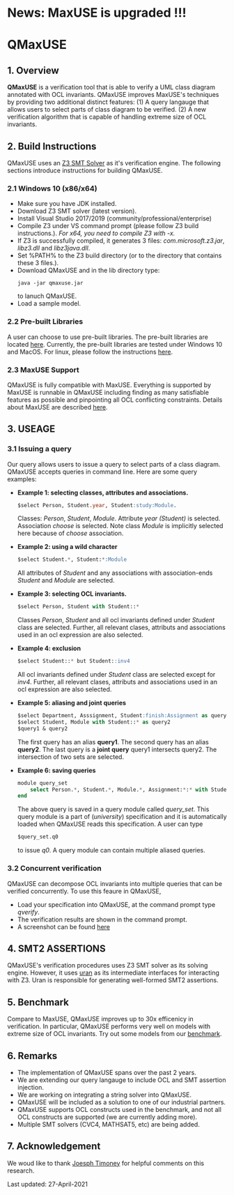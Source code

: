 
# News: MaxUSE is upgraded !!!
# QMaxUSE

## 1. Overview
**QMaxUSE** is a verification tool that is able to verify a UML class diagram annotated with OCL invariants. QMaxUSE improves MaxUSE's techniques by providing two additional distinct features: (1) A query langauge that allows users to select parts of class diagram to be verified. (2) A new verification algorithm that is capable of handling extreme size of OCL invariants. 

## 2. Build Instructions
QMaxUSE uses an [Z3 SMT Solver](https://github.com/Z3Prover/z3) as it's verification engine. The following sections introduce instructions for building QMaxUSE.

### 2.1 Windows 10 (x86/x64)
* Make sure you have JDK installed. 
* Download Z3 SMT solver (latest version).
* Install Visual Studio 2017/2019 (community/professional/enterprise)
* Compile Z3 under VS command prompt (please follow Z3 build instructions.). *For x64, you need to compile Z3 with -x.* 
* If Z3 is successfully compiled, it generates 3 files: *com.microsoft.z3.jar*, *libz3.dll* and *libz3java.dll*.
* Set %PATH% to the Z3 build directory (or to the directory that contains these 3 files.).
* Download QMaxUSE and in the lib directory type:
	```
	java -jar qmaxuse.jar
	```  
	to lanuch QMaxUSE.
* Load a sample model.


### 2.2 Pre-built Libraries
A user can choose to use pre-built libraries. The pre-built libraries are located [here](./solver). Currently, the pre-built libraries are tested under Windows 10 and MacOS. For linux, please follow the instructions [here](https://github.com/Z3Prover/z3).

### 2.3 MaxUSE Support
QMaxUSE is fully compatible with MaxUSE. Everything is supported by MaxUSE is runnable in QMaxUSE including finding as many satisfiable features as possible and pinpointing all OCL conflicting constraints. Details about MaxUSE are described [here](https://link.springer.com/article/10.1007/s10270-020-00849-8).


## 3. USEAGE

### 3.1 Issuing a query
Our query allows users to issue a query to select parts of a class diagram. QMaxUSE accepts queries in command line. Here are some query examples:

* **Example 1: selecting classes, attributes and associations.**
	```sql
	$select Person, Student.year, Student:study:Module.
	```
	Classes: *Person*, *Student*, *Module*. Attribute *year (Student)* is selected. Association *choose* is selected. Note class *Module* is implicitly selected here because of *choose* association.

* **Example 2: using a wild character**
	```sql
	$select Student.*, Student:*:Module
	```
	All attributes of *Student* and any associations with association-ends *Student* and *Module* are selected.
	
* **Example 3: selecting OCL invariants.**
	```sql
	$select Person, Student with Student::*
	```	
	Classes *Person*, *Student* and all ocl invariants defined under *Student* class are selected. Further, all relevant clases, attributs and associations used in an ocl expression are also selected.
	
* **Example 4: exclusion**
	```sql
	$select Student::* but Student::inv4
	```
	All ocl invariants defined under *Student* class are selected except for *inv4*. Further, all relevant clases, attributs and associations used in an ocl expression are also selected.

* **Example 5: aliasing and joint queries**
	```sql
	$select Department, Asssignment, Student:finish:Assignment as query1
	$select Student, Module with Student::* as query2
	$query1 & query2
	```
	The first query has an alias **query1**. The second query has an alias **query2**. The last query is a **joint query** query1 intersects query2. The intersection of two sets are selected.

* **Example 6: saving queries**
	```sql
	module query_set
		select Person.*, Student.*, Module.*, Assignment:*:* with Student::*, Module::* but Person as q0
	end
	```
	The above query is saved in a query module called *query_set*. This query module is a part of (*university*) specification and it is automatically loaded when QMaxUSE reads this specification. A user can type
	```sql
	$query_set.q0
	```
	to issue *q0*. A query module can contain multiple aliased queries.

### 3.2 Concurrent verification
QMaxUSE can decompose OCL invariants into multiple queries that can be verified concurrently. To use this feaure in QMaxUSE,
* Load your specification into QMaxUSE, at the command prompt type *qverify*.
* The verification results are shown in the command prompt.
* A screenshot can be found [here](./query_examples/screenshot.png)
   		   
## 4. SMT2 ASSERTIONS
QMaxUSE's verification procedures uses Z3 SMT solver as its solving engine. However, it uses [uran](https://github.com/classicwuhao/uran) as its intermediate interfaces for interacting with Z3. Uran is responsible for generating well-formed SMT2 assertions.

## 5. Benchmark
Compare to MaxUSE, QMaxUSE improves up to 30x efficenicy in verification. In particular, QMaxUSE performs very well on models with extreme size of OCL invariants. Try out some models from our [benchmark](./query_examples/benchmark).

## 6. Remarks
* The implementation of QMaxUSE spans over the past 2 years. 
* We are extending our query langauge to include OCL and SMT assertion injection. 
* We are working on integrating a string solver into QMaxUSE.
* QMaxUSE will be included as a solution to one of our industrial partners.
* QMaxUSE supports OCL constructs used in the benchmark, and not all OCL constructs are supported (we are currently adding more). 
* Multiple SMT solvers (CVC4, MATHSAT5, etc) are being added.

## 7. Acknowledgement
We woud like to thank [Joesph Timoney](https://github.com/ArpSolina) for helpful comments on this research. 

Last updated: 27-April-2021
